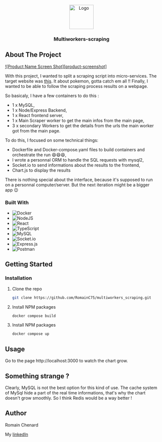 



<!-- PROJECT LOGO -->
<br />
<div align="center">
  <a href="https://github.com/othneildrew/Best-README-Template">
    <img src="images/logo.png" alt="Logo" width="80" height="80">
  </a>

  <h3 align="center">Multiworkers-scraping</h3>


</div>







<!-- ABOUT THE PROJECT -->
## About The Project

[![Product Name Screen Shot][product-screenshot]](https://example.com)

With this project, I wanted to split a scraping script into micro-services. The target website was [this](https://scrapeme.live/shop/). 
It about pokemon, gotta catch em all !!
Finally, I wanted to be able to follow the scraping process results on a webpage.

So basicaly, I have a few containers to do this :
* 1 x MySQL,
* 1 x Node/Express Backend,
* 1 x React frontend server,
* 1 x Main Scraper worker to get the main infos from the main page,
* 3 x secondary Workers to get the details from the urls the main worker got from the main page.

To do this, I focused on some technical things: 
  
* Dockerfile and Docker-compose.yaml files to build containers and orchestrate the run :smile::smile::smile:,
* I wrote a personnal ORM to handle the SQL requests with mysql2,
* Socket.io to send informations about the results to the frontend,
* Chart.js to display the results

There is nothing special about the interface, because it's supposed to run on a personnal computer/server. But the next iteration might be a bigger app :wink:

### Built With

* ![Docker](https://img.shields.io/badge/docker-%230db7ed.svg?style=for-the-badge&logo=docker&logoColor=white)
* ![NodeJS](https://img.shields.io/badge/node.js-6DA55F?style=for-the-badge&logo=node.js&logoColor=white)
* ![React](https://img.shields.io/badge/react-%2320232a.svg?style=for-the-badge&logo=react&logoColor=%2361DAFB)
* ![TypeScript](https://img.shields.io/badge/typescript-%23007ACC.svg?style=for-the-badge&logo=typescript&logoColor=white)
* ![MySQL](https://img.shields.io/badge/mysql-%2300f.svg?style=for-the-badge&logo=mysql&logoColor=white)
* ![Socket.io](https://img.shields.io/badge/Socket.io-black?style=for-the-badge&logo=socket.io&badgeColor=010101)
* ![Express.js](https://img.shields.io/badge/express.js-%23404d59.svg?style=for-the-badge&logo=express&logoColor=%2361DAFB)
* ![Postman](https://img.shields.io/badge/Postman-FF6C37?style=for-the-badge&logo=postman&logoColor=white)


## Getting Started



### Installation

1. Clone the repo
   ```sh
   git clone https://github.com/RomainC75/multiworkers_scraping.git
   ```
2. Install NPM packages
   ```sh
   docker compose build
   ```
3. Install NPM packages
   ```sh
   docker compose up
   ```


<!-- USAGE EXAMPLES -->
## Usage

Go to the page http://localhost:3000 to watch the chart grow.


<!-- CONTRIBUTING -->
## Something strange ? 

Clearly, MySQL is not the best option for this kind of use. The cache system of MySql hide a part of the real time informations, that's why the chart doesn't grow smoothly. So I think Redis would be a way better ! 


## Author

Romain Chenard

My [linkedIn](https://www.linkedin.com/in/romain-chenard/)